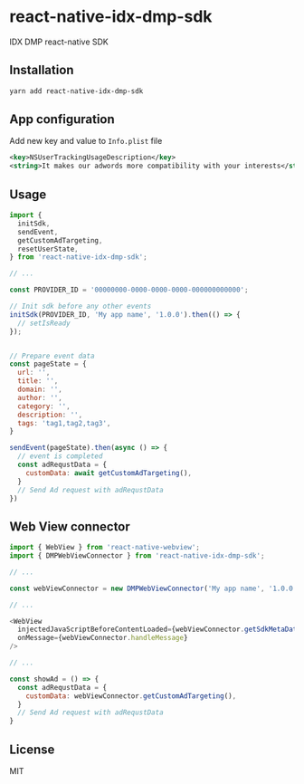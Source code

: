 # react-native-idx-dmp-sdk

IDX DMP react-native SDK

## Installation

```sh
yarn add react-native-idx-dmp-sdk
```

## App configuration

Add new key and value to `Info.plist` file

```xml
<key>NSUserTrackingUsageDescription</key>
<string>It makes our adwords more compatibility with your interests</string>
```

## Usage

```js
import {
  initSdk,
  sendEvent,
  getCustomAdTargeting,
  resetUserState,
} from 'react-native-idx-dmp-sdk';

// ...

const PROVIDER_ID = '00000000-0000-0000-0000-000000000000';

// Init sdk before any other events
initSdk(PROVIDER_ID, 'My app name', '1.0.0').then(() => {
  // setIsReady
});


// Prepare event data
const pageState = {
  url: '',
  title: '',
  domain: '',
  author: '',
  category: '',
  description: '',
  tags: 'tag1,tag2,tag3',
}

sendEvent(pageState).then(async () => {
  // event is completed
  const adRequstData = {
    customData: await getCustomAdTargeting(),
  }
  // Send Ad request with adRequstData
})
```

## Web View connector

```js
import { WebView } from 'react-native-webview';
import { DMPWebViewConnector } from 'react-native-idx-dmp-sdk';

// ...

const webViewConnector = new DMPWebViewConnector('My app name', '1.0.0');

// ...

<WebView
  injectedJavaScriptBeforeContentLoaded={webViewConnector.getSdkMetaData()}
  onMessage={webViewConnector.handleMessage}
/>

// ...

const showAd = () => {
  const adRequstData = {
    customData: webViewConnector.getCustomAdTargeting(),
  }
  // Send Ad request with adRequstData
}
```

## License

MIT
